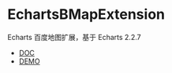 # EchartsBMapExtension

Echarts 百度地图扩展，基于 Echarts 2.2.7

+ [DOC]( http://wind108369.github.io/EchartsBMapExtension/doc/doc.html)
+ [DEMO](http://wind108369.github.io/EchartsBMapExtension/doc/example.html)
